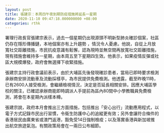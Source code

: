 ```yaml
---
layout: post
title: 張建宗：本周四午夜到期防疫措施將延長一星期
date: 2020-11-10 09:47:18.000000000 +08:00
categories: rthk
---
```


署理行政長官張建宗表示，過去一個星期仍出現源頭不明新型肺炎確診個案，社區仍存在隱形傳播鏈，本地個案亦有上升趨勢 ，情況令人憂慮。他說，自從上月放寬社交距離措施，市民抗疫意識有鬆懈，認為現時並無空間再放寬社交距離措施，現有措施會維持多一星期，由本周五至下星期四生效。他表示，如果疫情反彈或社區大規模爆發，政府會無選擇下收緊措施。

張建宗主持行政會議前表示，由於大埔區先後發現確診患者，當局已即時要求檢測承辦商安排流動車及流動採樣亭，為市民提供免費檢測。他透露，截至昨晚11時，已有2600人接受檢測，會繼續檢視情況，決定是否延長相關安排。因應大埔區學校的關注，已確認承辦商能即時調派人手提前為區內80間中小學教職員免費檢測，將會在本星期內派樣本樽。

張建宗說，政府本月會推出三方面措施，包括推出「安心出行」流動應用程式，以電子方式記錄市民出行習慣，令衞生防護中心的追縱更有效；另外會讓符合條件的香港居民由廣東省或澳門返港，豁免受14日強制檢疫；以及落實香港與新加坡推出航空旅遊氣泡。有關政策局會在一兩日公布細節。
